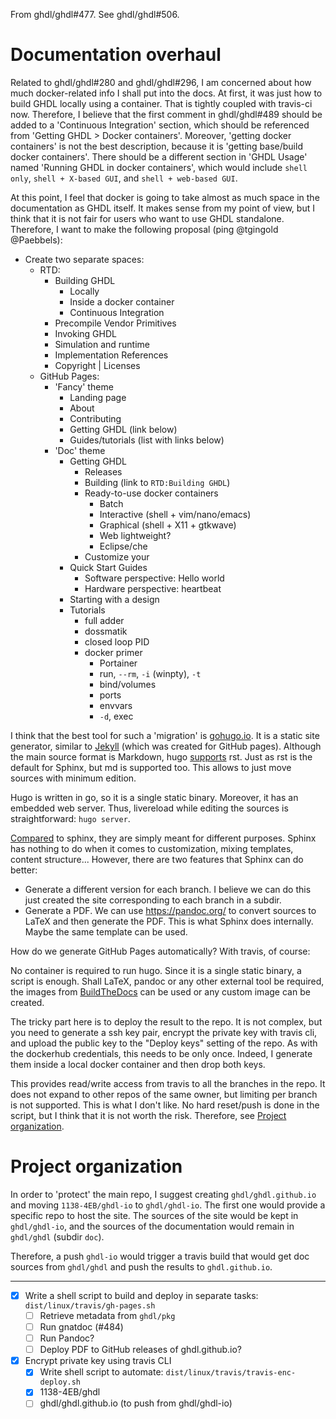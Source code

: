 From ghdl/ghdl#477. See ghdl/ghdl#506.

# Documentation overhaul

Related to ghdl/ghdl#280 and ghdl/ghdl#296, I am concerned about how much docker-related info I shall put into the docs. At first, it was just how to build GHDL locally using a container. That is tightly coupled with travis-ci now. Therefore, I believe that the first comment in ghdl/ghdl#489 should be added to a 'Continuous Integration' section, which should be referenced from 'Getting GHDL > Docker containers'. Moreover, 'getting docker containers' is not the best description, because it is 'getting base/build docker containers'. There should be a different section in 'GHDL Usage' named 'Running GHDL in docker containers', which would include `shell only`, `shell + X-based GUI`, and `shell + web-based GUI`.

At this point, I feel that docker is going to take almost as much space in the documentation as GHDL itself. It makes sense from my point of view, but I think that it is not fair for users who want to use GHDL standalone. Therefore, I want to make the following proposal (ping @tgingold @Paebbels):

- Create two separate spaces:
  - RTD:
    - Building GHDL
      - Locally
      - Inside a docker container
      - Continuous Integration
    - Precompile Vendor Primitives
    - Invoking GHDL
    - Simulation and runtime
    - Implementation References
    - Copyright | Licenses
  - GitHub Pages:
    - 'Fancy' theme
      - Landing page
      - About
      - Contributing
      - Getting GHDL (link below)
      - Guides/tutorials (list with links below)
    - 'Doc' theme
      - Getting GHDL
        - Releases
        - Building (link to `RTD:Building GHDL`)
        - Ready-to-use docker containers
          - Batch
          - Interactive (shell + vim/nano/emacs)
          - Graphical (shell + X11 + gtkwave)
          - Web lightweight?
          - Eclipse/che
        - Customize your
      - Quick Start Guides
        - Software perspective: Hello world
        - Hardware perspective: heartbeat
      - Starting with a design
      - Tutorials
        - full adder
        - dossmatik
        - closed loop PID
        - docker primer
          - Portainer
          - run, `--rm`, `-i` (winpty), `-t`
          - bind/volumes
          - ports
          - envvars
          - `-d`, exec

I think that the best tool for such a 'migration' is [gohugo.io](https://gohugo.io/). It is a static site generator, similar to [Jekyll](https://jekyllrb.com/) (which was created for GitHub pages). Although the main source format is Markdown, hugo [supports](https://gohugo.io/content-management/formats/#additional-formats-through-external-helpers) rst. Just as rst is the default for Sphinx, but md is supported too. This allows to just move sources with minimum edition.

Hugo is written in go, so it is a single static binary. Moreover, it has an embedded web server. Thus, livereload while editing the sources is straightforward: `hugo server`.

[Compared](https://stackshare.io/stackups/hugo-vs-sphinx) to sphinx, they are simply meant for different purposes. Sphinx has nothing to do when it comes to customization, mixing templates, content structure... However, there are two features that Sphinx can do better:

- Generate a different version for each branch. I believe we can do this just created the site corresponding to each branch in a subdir.
- Generate a PDF. We can use https://pandoc.org/ to convert sources to LaTeX and then generate the PDF. This is what Sphinx does internally. Maybe the same template can be used.

How do we generate GitHub Pages automatically? With travis, of course:

No container is required to run hugo. Since it is a single static binary, a script is enough. Shall LaTeX, pandoc or any other external tool be required, the images from [BuildTheDocs](https://github.com/buildthedocs/btdhttps://github.com/buildthedocs/btd) can be used or any custom image can be created.

The tricky part here is to deploy the result to the repo. It is not complex, but you need to generate a ssh key pair, encrypt the private key with travis cli, and upload the public key to the "Deploy keys" setting of the repo. As with the dockerhub credentials, this needs to be only once. Indeed, I generate them inside a local docker container and then drop both keys.

This provides read/write access from travis to all the branches in the repo. It does not expand to other repos of the same owner, but limiting per branch is not supported. This is what I don't like. No hard reset/push is done in the script, but I think that it is not worth the risk. Therefore, see [Project organization](#project).

<a name="project"></a>
# Project organization

In order to 'protect' the main repo, I suggest creating `ghdl/ghdl.github.io` and moving `1138-4EB/ghdl-io` to `ghdl/ghdl-io`. The first one would provide a specific repo to host the site. The sources of the site would be kept in `ghdl/ghdl-io`, and the sources of the documentation would remain in `ghdl/ghdl` (subdir `doc`).

Therefore, a push `ghdl-io` would trigger a travis build that would get doc sources from `ghdl/ghdl` and push the results to `ghdl.github.io`.

---

- [x] Write a shell script to build and deploy in separate tasks: `dist/linux/travis/gh-pages.sh`
  - [ ] Retrieve metadata from `ghdl/pkg`
  - [ ] Run gnatdoc (#484)
  - [ ] Run Pandoc?
  - [ ] Deploy PDF to GitHub releases of ghdl.github.io?
- [x] Encrypt private key using travis CLI
  - [x] Write shell script to automate: `dist/linux/travis/travis-enc-deploy.sh`
  - [x] 1138-4EB/ghdl
  - [ ] ghdl/ghdl.github.io (to push from ghdl/ghdl-io)